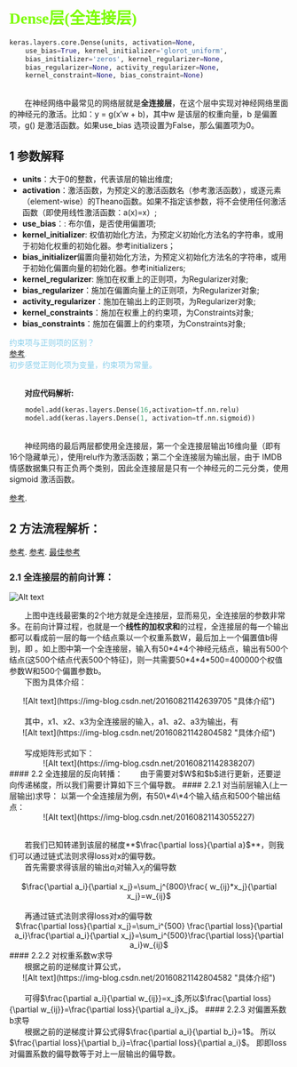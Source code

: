 #  <font color=#7CFC00 face="黑体">Dense层(全连接层)</font>
```python
keras.layers.core.Dense(units, activation=None,  
	use_bias=True, kernel_initializer='glorot_uniform',  
	bias_initializer='zeros', kernel_regularizer=None,  
	bias_regularizer=None, activity_regularizer=None,
	kernel_constraint=None, bias_constraint=None)
```
<br>&nbsp;&nbsp;&nbsp;&nbsp;&nbsp;&nbsp;&nbsp;在神经网络中最常见的网络层就是**全连接层**，在这个层中实现对神经网络里面的神经元的激活。比如：y = g(x′w + b)，其中w 是该层的权重向量，b 是偏置项，g() 是激活函数。如果use_bias 选项设置为False，那么偏置项为0。
## 1 参数解释
+ **units**：大于0的整数，代表该层的输出维度;
+ **activation**：激活函数，为预定义的激活函数名（参考激活函数），或逐元素（element-wise）的Theano函数。如果不指定该参数，将不会使用任何激活函数（即使用线性激活函数：a(x)=x）;
+ **use_bias**：: 布尔值，是否使用偏置项;
+ **kernel_initializer**: 权值初始化方法，为预定义初始化方法名的字符串，或用于初始化权重的初始化器。参考initializers；  
+ **bias_initializer**偏置向量初始化方法，为预定义初始化方法名的字符串，或用于初始化偏置向量的初始化器。参考initializers;
+ **kernel_regularizer**: 施加在权重上的正则项，为Regularizer对象;
+ **bias_regularizer**：施加在偏置向量上的正则项，为Regularizer对象;
+ **activity_regularizer**：施加在输出上的正则项，为Regularizer对象;
+ **kernel_constraints**：施加在权重上的约束项，为Constraints对象;
+ **bias_constraints**：施加在偏置上的约束项，为Constraints对象;

<font color=#87CEEB face="黑体">约束项与正则项的区别？  
[参考](http://cking0821.club/2018/06/12/Keras/ "With a Title").   
初步感觉正则化项为变量，约束项为常量。</font>

<br>&nbsp;&nbsp;&nbsp;&nbsp;&nbsp;&nbsp;&nbsp;**对应代码解析:**

```Python
    model.add(keras.layers.Dense(16,activation=tf.nn.relu)  
    model.add(keras.layers.Dense(1, activation=tf.nn.sigmoid))
```

<br>&nbsp;&nbsp;&nbsp;&nbsp;&nbsp;&nbsp;&nbsp;神经网络的最后两层都使用全连接层，第一个全连接层输出16维向量（即有16个隐藏单元），使用relu作为激活函数；第二个全连接层为输出层，由于 IMDB 情感数据集只有正负两个类别，因此全连接层是只有一个神经元的二元分类，使用 sigmoid 激活函数。

[参考](https://keras-cn.readthedocs.io/en/latest/layers/core_layer/ "With a Title"). 
## 2 方法流程解析：
[参考](https://blog.csdn.net/LK274857347/article/details/70246055 "With a Title"). 
[参考](https://www.cnblogs.com/ymjyqsx/p/9451739.html "With a Title"). 
[最佳参考](https://blog.csdn.net/l691899397/article/details/52267166)
### 2.1 全连接层的前向计算：

![Alt text](https://img-blog.csdn.net/20160821142608048 "全连接层") 

&nbsp;&nbsp;&nbsp;&nbsp;&nbsp;&nbsp;&nbsp;上图中连线最密集的2个地方就是全连接层，显而易见，全连接层的参数非常多。在前向计算过程，也就是一个**线性的加权求和**的过程，全连接层的每一个输出都可以看成前一层的每一个结点乘以一个权重系数W，最后加上一个偏置值b得到，即 。如上图中第一个全连接层，输入有50\*4\*4个神经元结点，输出有500个结点(这500个结点代表500个特征)，则一共需要50\*4\*4\*500=400000个权值参数W和500个偏置参数b。
<br>&nbsp;&nbsp;&nbsp;&nbsp;&nbsp;&nbsp;&nbsp;下图为具体介绍：
<center>
![Alt text](https://img-blog.csdn.net/20160821142639705 "具体介绍")
</center> 
<br>&nbsp;&nbsp;&nbsp;&nbsp;&nbsp;&nbsp;&nbsp;其中，x1、x2、x3为全连接层的输入，a1、a2、a3为输出，有
<center>
![Alt text](https://img-blog.csdn.net/20160821142804582 "具体介绍") 
</center>
<br>&nbsp;&nbsp;&nbsp;&nbsp;&nbsp;&nbsp;&nbsp;写成矩阵形式如下：
<center>
![Alt text](https://img-blog.csdn.net/20160821142838207)
</center>
#### 2.2 全连接层的反向转播：
&nbsp;&nbsp;&nbsp;&nbsp;&nbsp;&nbsp;&nbsp;由于需要对$W$和$b$进行更新，还要逆向传递梯度，所以我们需要计算如下三个偏导数。
#### 2.2.1 对当前层输入(上一层输出)求导：
以第一个全连接层为例，有50\*4\*4个输入结点和500个输出结点：
<center>
![Alt text](https://img-blog.csdn.net/20160821143055227)
</center>

<br>&nbsp;&nbsp;&nbsp;&nbsp;&nbsp;&nbsp;&nbsp;若我们已知转递到该层的梯度**$\frac{\partial loss}{\partial a}$**，则我们可以通过链式法则求得loss对x的偏导数。
<br>&nbsp;&nbsp;&nbsp;&nbsp;&nbsp;&nbsp;&nbsp;首先需要求得该层的输出$a_i$对输入$x_j$的偏导数
<center>
$\frac{\partial a_i}{\partial x_j}=\sum_j^{800}\frac{ w_{ij}*x_j}{\partial x_j}=w_{ij}$</center>
<br>&nbsp;&nbsp;&nbsp;&nbsp;&nbsp;&nbsp;&nbsp;再通过链式法则求得loss对x的偏导数

<center>
$\frac{\partial loss}{\partial x_j}=\sum_i^{500} \frac{\partial loss}{\partial a_i}\frac{\partial a_i}{\partial x_j}=\sum_i^{500}\frac{\partial loss}{\partial a_i}w_{ij}$
</center>
#### 2.2.2 对权重系数w求导
<br>&nbsp;&nbsp;&nbsp;&nbsp;&nbsp;&nbsp;&nbsp;根据之前的逆梯度计算公式，
<center>
![Alt text](https://img-blog.csdn.net/20160821142804582 "具体介绍") 
</center>
<br>&nbsp;&nbsp;&nbsp;&nbsp;&nbsp;&nbsp;&nbsp;可得$\frac{\partial a_i}{\partial w_{ij}}=x_j$,所以$\frac{\partial loss}{\partial w_{ij}}=\frac{\partial loss}{\partial a_i}x_j$。
#### 2.2.3 对偏置系数b求导
<br>&nbsp;&nbsp;&nbsp;&nbsp;&nbsp;&nbsp;&nbsp;根据之前的逆梯度计算公式得$\frac{\partial a_i}{\partial b_i}=1$。
所以$\frac{\partial loss}{\partial b_i}=\frac{\partial loss}{\partial a_i}$。
即即loss对偏置系数的偏导数等于对上一层输出的偏导数。
